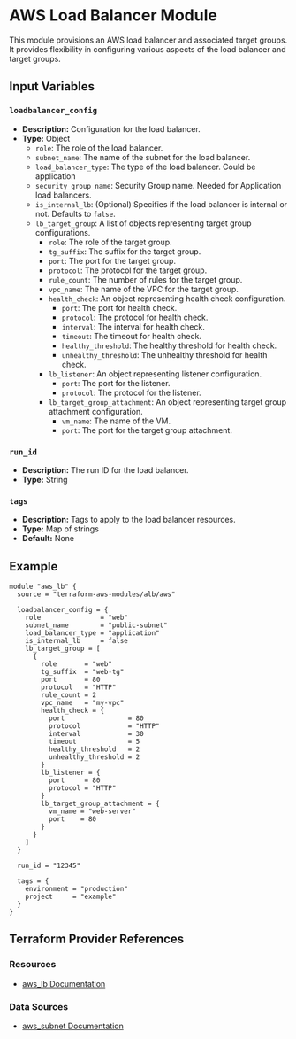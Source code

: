 # AWS Load Balancer Module

This module provisions an AWS load balancer and associated target groups. It provides flexibility in configuring various aspects of the load balancer and target groups.

## Input Variables

### `loadbalancer_config`

- **Description:** Configuration for the load balancer.
- **Type:** Object
  - `role`: The role of the load balancer.
  - `subnet_name`: The name of the subnet for the load balancer.
  - `load_balancer_type`: The type of the load balancer. Could be application 
  - `security_group_name`: Security Group name. Needed for Application load balancers. 
  - `is_internal_lb`: (Optional) Specifies if the load balancer is internal or not. Defaults to `false`.
  - `lb_target_group`: A list of objects representing target group configurations.
    - `role`: The role of the target group.
    - `tg_suffix`: The suffix for the target group.
    - `port`: The port for the target group.
    - `protocol`: The protocol for the target group.
    - `rule_count`: The number of rules for the target group.
    - `vpc_name`: The name of the VPC for the target group.
    - `health_check`: An object representing health check configuration.
      - `port`: The port for health check.
      - `protocol`: The protocol for health check.
      - `interval`: The interval for health check.
      - `timeout`: The timeout for health check.
      - `healthy_threshold`: The healthy threshold for health check.
      - `unhealthy_threshold`: The unhealthy threshold for health check.
    - `lb_listener`: An object representing listener configuration.
      - `port`: The port for the listener.
      - `protocol`: The protocol for the listener.
    - `lb_target_group_attachment`: An object representing target group attachment configuration.
      - `vm_name`: The name of the VM.
      - `port`: The port for the target group attachment.

### `run_id`

- **Description:** The run ID for the load balancer.
- **Type:** String

### `tags`

- **Description:** Tags to apply to the load balancer resources.
- **Type:** Map of strings
- **Default:** None

## Example

```hcl
module "aws_lb" {
  source = "terraform-aws-modules/alb/aws"

  loadbalancer_config = {
    role               = "web"
    subnet_name        = "public-subnet"
    load_balancer_type = "application"
    is_internal_lb     = false
    lb_target_group = [
      {
        role       = "web"
        tg_suffix  = "web-tg"
        port       = 80
        protocol   = "HTTP"
        rule_count = 2
        vpc_name   = "my-vpc"
        health_check = {
          port                = 80
          protocol            = "HTTP"
          interval            = 30
          timeout             = 5
          healthy_threshold   = 2
          unhealthy_threshold = 2
        }
        lb_listener = {
          port     = 80
          protocol = "HTTP"
        }
        lb_target_group_attachment = {
          vm_name = "web-server"
          port    = 80
        }
      }
    ]
  }

  run_id = "12345"

  tags = {
    environment = "production"
    project     = "example"
  }
}
```

## Terraform Provider References

### Resources

- [aws_lb Documentation](https://registry.terraform.io/providers/hashicorp/aws/latest/docs/resources/lb)

### Data Sources

- [aws_subnet Documentation](https://registry.terraform.io/providers/hashicorp/aws/latest/docs/data-sources/subnet)
